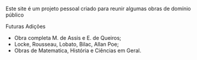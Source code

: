 Este site é um projeto pessoal criado para reunir algumas obras de domínio público 

Futuras Adições
 * Obra completa M. de Assis e E. de Queiros;
 * Locke, Rousseau, Lobato, Bilac, Allan Poe;
 * Obras de Matematica, História e Ciências em Geral.
